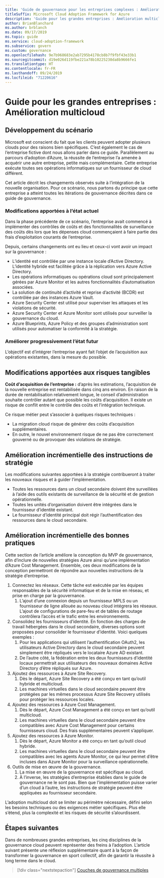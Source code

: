 ```yaml
---
title: 'Guide de gouvernance pour les entreprises complexes : Amélioration multicloud'
titleSuffix: Microsoft Cloud Adoption Framework for Azure
description: 'Guide pour les grandes entreprises : Amélioration multicloud'
author: BrianBlanchard
ms.author: brblanch
ms.date: 09/17/2019
ms.topic: guide
ms.service: cloud-adoption-framework
ms.subservice: govern
ms.custom: governance
ms.openlocfilehash: 9e7b968683e2ab7295b4178cb8b7f9fbf43e33b1
ms.sourcegitcommit: d19e026d119fbe221a78b10225230da8b9666fe1
ms.translationtype: HT
ms.contentlocale: fr-FR
ms.lasthandoff: 09/24/2019
ms.locfileid: "71220616"
---
```

# <a name="large-enterprise-guide-multicloud-improvement"></a>Guide pour les grandes entreprises : Amélioration multicloud

## <a name="advancing-the-narrative"></a>Développement du scénario

Microsoft est conscient du fait que les clients peuvent adopter plusieurs clouds pour des raisons bien spécifiques. C’est également le cas de l’entreprise fictive dont nous allons parler dans ce guide. Parallèlement au parcours d’adoption d’Azure, la réussite de l’entreprise l’a amenée à acquérir une autre entreprise, petite mais complémentaire. Cette entreprise exécute toutes ses opérations informatiques sur un fournisseur de cloud différent.

Cet article décrit les changements observés suite à l’intégration de la nouvelle organisation. Pour ce scénario, nous partons du principe que cette entreprise a atteint toutes les itérations de gouvernance décrites dans ce guide de gouvernance.

### <a name="changes-in-the-current-state"></a>Modifications apportées à l’état actuel

Dans la phase précédente de ce scénario, l’entreprise avait commencé à implémenter des contrôles de coûts et des fonctionnalités de surveillance des coûts dès lors que les dépenses cloud commençaient à faire partie des frais d’exploitation courants de l’entreprise.

Depuis, certains changements ont eu lieu et ceux-ci vont avoir un impact sur la gouvernance :

- L’identité est contrôlée par une instance locale d’Active Directory. L’identité hybride est facilitée grâce à la réplication vers Azure Active Directory.
- Les opérations informatiques ou opérations cloud sont principalement gérées par Azure Monitor et les autres fonctionnalités d’automatisation associées.
- La solution de continuité d’activité et reprise d’activité (BCDR) est contrôlée par des instances Azure Vault.
- Azure Security Center est utilisé pour superviser les attaques et les violations de sécurité.
- Azure Security Center et Azure Monitor sont utilisés pour surveiller la gouvernance du cloud.
- Azure Blueprints, Azure Policy et des groupes d’administration sont utilisés pour automatiser la conformité à la stratégie.

### <a name="incrementally-improve-the-future-state"></a>Améliorer progressivement l’état futur

L’objectif est d’intégrer l’entreprise ayant fait l’objet de l’acquisition aux opérations existantes, dans la mesure du possible.

## <a name="changes-in-tangible-risks"></a>Modifications apportées aux risques tangibles

**Coût d’acquisition de l’entreprise :** d’après les estimations, l’acquisition de la nouvelle entreprise est rentabilisée dans cinq ans environ. En raison de la durée de rentabilisation relativement longue, le conseil d’administration souhaite contrôler autant que possible les coûts d’acquisition. Il existe un risque de conflit entre le contrôle des coûts et l’intégration technique.

Ce risque métier peut s’associer à quelques risques techniques :

- La migration cloud risque de générer des coûts d’acquisition supplémentaires.
- En outre, le nouvel environnement risque de ne pas être correctement gouverné ou de provoquer des violations de stratégie.

## <a name="incremental-improvement-of-the-policy-statements"></a>Amélioration incrémentielle des instructions de stratégie

Les modifications suivantes apportées à la stratégie contribueront à traiter les nouveaux risques et à guider l’implémentation.

- Toutes les ressources dans un cloud secondaire doivent être surveillées à l’aide des outils existants de surveillance de la sécurité et de gestion opérationnelle.
- Toutes les unités d’organisation doivent être intégrées dans le fournisseur d’identité existant.
- Le fournisseur d’identité principal doit régir l’authentification des ressources dans le cloud secondaire.

## <a name="incremental-improvement-of-the-best-practices"></a>Amélioration incrémentielle des bonnes pratiques

Cette section de l’article améliore la conception du MVP de gouvernance, afin d’inclure de nouvelles stratégies Azure ainsi qu’une implémentation d’Azure Cost Management. Ensemble, ces deux modifications de la conception permettront de répondre aux nouvelles instructions de la stratégie d’entreprise.

1. Connectez les réseaux. Cette tâche est exécutée par les équipes responsables de la sécurité informatique et de la mise en réseau, et prise en charge par la gouvernance.
    1. L’ajout d’une connexion depuis un fournisseur MPLS ou un fournisseur de ligne allouée au nouveau cloud intégrera les réseaux. L’ajout de configurations de pare-feu et de tables de routage contrôlera l’accès et le trafic entre les environnements.
2. Consolidez les fournisseurs d’identité. En fonction des charges de travail hébergées dans le cloud secondaire, diverses options sont proposées pour consolider le fournisseur d’identité. Voici quelques exemples :
    1. Pour les applications qui utilisent l’authentification OAuth2, les utilisateurs Active Directory dans le cloud secondaire peuvent simplement être répliqués vers le locataire Azure AD existant.
    2. De l’autre côté, la fédération entre les deux fournisseurs d’identité locaux permettrait aux utilisateurs des nouveaux domaines Active Directory d’être répliqués sur Azure.
3. Ajoutez des ressources à Azure Site Recovery.
    1. Dès le départ, Azure Site Recovery a été conçu en tant qu’outil hybride et multicloud.
    2. Les machines virtuelles dans le cloud secondaire peuvent être protégées par les mêmes processus Azure Site Recovery utilisés pour protéger les ressources locales.
4. Ajoutez des ressources à Azure Cost Management.
    1. Dès le départ, Azure Cost Management a été conçu en tant qu’outil multicloud.
    2. Les machines virtuelles dans le cloud secondaire peuvent être compatibles avec Azure Cost Management pour certains fournisseurs cloud. Des frais supplémentaires peuvent s’appliquer.
5. Ajoutez des ressources à Azure Monitor.
    1. Dès le départ, Azure Monitor a été conçu en tant qu’outil cloud hybride.
    2. Les machines virtuelles dans le cloud secondaire peuvent être compatibles avec les agents Azure Monitor, ce qui leur permet d’être incluses dans Azure Monitor pour la surveillance opérationnelle.
6. Outils de mise en œuvre de la gouvernance.
    1. La mise en œuvre de la gouvernance est spécifique au cloud.
    2. À l’inverse, les stratégies d’entreprise établies dans le guide de gouvernance ne le sont pas. Bien que l’implémentation puisse varier d’un cloud à l’autre, les instructions de stratégie peuvent être appliquées au fournisseur secondaire.

L’adoption multicloud doit se limiter au périmètre nécessaire, défini selon les besoins techniques ou des exigences métier spécifiques. Plus elle s’étend, plus la complexité et les risques de sécurité s’alourdissent.

## <a name="next-steps"></a>Étapes suivantes

Dans de nombreuses grandes entreprises, les cinq disciplines de la gouvernance cloud peuvent représenter des freins à l’adoption. L’article suivant présente une réflexion supplémentaire quant à la façon de transformer la gouvernance en sport collectif, afin de garantir la réussite à long terme dans le cloud.

> [!div class="nextstepaction"]
> [Couches de gouvernance multiples](./multiple-layers-of-governance.md)
